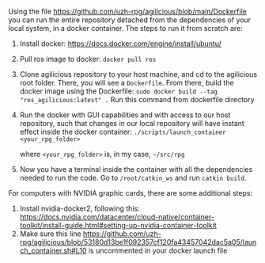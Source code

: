 Using the file https://github.com/uzh-rpg/agilicious/blob/main/Dockerfile you can run the entire repository detached from the dependencies of your local system, in a docker container. The steps to run it from scratch are:


1. Install docker: https://docs.docker.com/engine/install/ubuntu/
2. Pull ros image to docker: `docker pull ros`
3. Clone agilicious repository to your host machine, and cd to the agilicious root folder. There, you will see a `Dockerfile`. From there, build the docker image using the Dockerfile:
`sudo docker build --tag "ros_agilicious:latest" .` Run this command from dockerfile directory
4. Run the docker with GUI capabilities and with access to our host repository, such that changes in our local repository will have instant effect inside the docker container:
`./scripts/launch_container <your_rpg_folder>`

      where `<your_rpg_folder>` is, in my case, `~/src/rpg`

5. Now you have a terminal inside the container with all the dependencies needed to run the code. Go to `/root/catkin_ws` and run `catkin build`.


For computers with NVIDIA graphic cards, there are some additional steps:
1. Install nvidia-docker2, following this: https://docs.nvidia.com/datacenter/cloud-native/container-toolkit/install-guide.html#setting-up-nvidia-container-toolkit
2. Make sure this line https://github.com/uzh-rpg/agilicious/blob/53180d13be1f092357cf120fa43457042dac5a05/launch_container.sh#L10 is uncommented in your docker launch file

